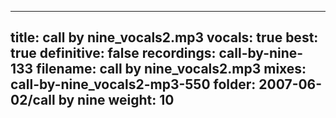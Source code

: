 
---
title: call by nine_vocals2.mp3
vocals: true
best: true
definitive: false
recordings: call-by-nine-133
filename: call by nine_vocals2.mp3
mixes: call-by-nine_vocals2-mp3-550
folder: 2007-06-02/call by nine
weight: 10
---
